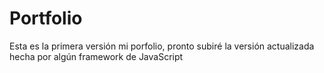 # Portfolio
Esta es la primera versión mi porfolio, pronto subiré la versión actualizada hecha por algún framework de JavaScript
